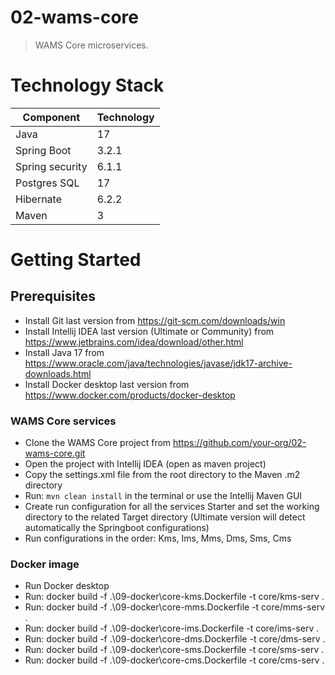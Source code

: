 # 02-wams-core

>  WAMS Core microservices.

# Technology Stack

 Component       | Technology 
-----------------|------------
 Java            | 17         
 Spring Boot     | 3.2.1      
 Spring security | 6.1.1      
 Postgres SQL    | 17         
 Hibernate       | 6.2.2      
 Maven           | 3          

# Getting Started

## Prerequisites

- Install Git last version from https://git-scm.com/downloads/win
- Install Intellij IDEA last version (Ultimate or Community) from https://www.jetbrains.com/idea/download/other.html
- Install Java 17 from https://www.oracle.com/java/technologies/javase/jdk17-archive-downloads.html
- Install Docker desktop last version from https://www.docker.com/products/docker-desktop

### WAMS Core services

- Clone the WAMS Core project from https://github.com/your-org/02-wams-core.git
- Open the project with Intellij IDEA (open as maven project)
- Copy the settings.xml file from the root directory to the Maven .m2 directory
- Run: `mvn clean install` in the terminal or use the Intellij Maven GUI
- Create run configuration for all the services Starter and set the working directory to the related Target directory
  (Ultimate version will detect automatically the Springboot configurations)
- Run configurations in the order: Kms, Ims, Mms, Dms, Sms, Cms

### Docker image

- Run Docker desktop
- Run: docker build -f .\09-docker\core-kms.Dockerfile -t core/kms-serv .
- Run: docker build -f .\09-docker\core-mms.Dockerfile -t core/mms-serv .
- Run: docker build -f .\09-docker\core-ims.Dockerfile -t core/ims-serv .
- Run: docker build -f .\09-docker\core-dms.Dockerfile -t core/dms-serv .
- Run: docker build -f .\09-docker\core-sms.Dockerfile -t core/sms-serv .
- Run: docker build -f .\09-docker\core-cms.Dockerfile -t core/cms-serv .